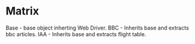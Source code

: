 # Matrix

Base - base object inherting Web Driver.
BBC - Inherits base and extracts bbc articles.
IAA - Inherits base and extracts flight table.
